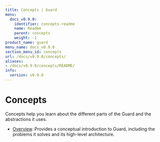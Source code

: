 ```yaml
---
title: Concepts | Guard
menu:
  docs_v0.9.0:
    identifier: concepts-readme
    name: Readme
    parent: concepts
    weight: -1
product_name: guard
menu_name: docs_v0.9.0
section_menu_id: concepts
url: /docs/v0.9.0/concepts/
aliases:
- /docs/v0.9.0/concepts/README/
info:
  version: v0.9.0
---
```


# Concepts

Concepts help you learn about the different parts of the Guard and the abstractions it uses.

- [Overview](/docs/v0.9.0/concepts/overview). Provides a conceptual introduction to Guard, including the problems it solves and its high-level architecture.
